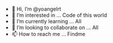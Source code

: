 - 👋 Hi, I’m @yoangelrt
- 👀 I’m interested in ... Code of this world
- 🌱 I’m currently learning ... All
- 💞️ I’m looking to collaborate on ... All
- 📫 How to reach me ... Findme

<!---
yoangelrt/yoangelrt is a ✨ special ✨ repository because its `README.md` (this file) appears on your GitHub profile.
You can click the Preview link to take a look at your changes.
--->
